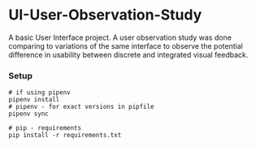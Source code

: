 # UI-User-Observation-Study
A basic User Interface project. A user observation study was done comparing to variations of the same interface to observe the potential difference in usability between discrete and integrated visual feedback. 


### Setup

```
# if using pipenv
pipenv install
# pipenv - for exact versions in pipfile
pipenv sync

# pip - requirements
pip install -r requirements.txt
```
